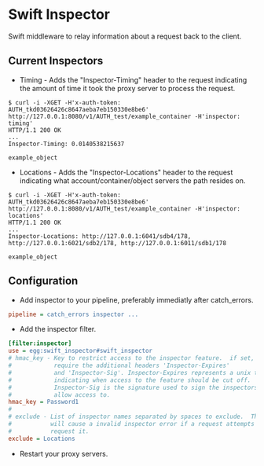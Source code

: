 Swift Inspector
===============

Swift middleware to relay information about a request back to the client.

Current Inspectors
------------------

* Timing - Adds the "Inspector-Timing" header to the request indicating the
  amount of time it took the proxy server to process the request.

```Shell
$ curl -i -XGET -H'x-auth-token: AUTH_tkd03626426c8647aeba7eb150330e8be6' http://127.0.0.1:8080/v1/AUTH_test/example_container -H'inspector: timing'
HTTP/1.1 200 OK
...
Inspector-Timing: 0.0140538215637

example_object
```

* Locations - Adds the "Inspector-Locations" header to the request indicating 
  what account/container/object servers the path resides on.

```Shell
$ curl -i -XGET -H'x-auth-token: AUTH_tkd03626426c8647aeba7eb150330e8be6' http://127.0.0.1:8080/v1/AUTH_test/example_container -H'inspector: locations'
HTTP/1.1 200 OK
...
Inspector-Locations: http://127.0.0.1:6041/sdb4/178, http://127.0.0.1:6021/sdb2/178, http://127.0.0.1:6011/sdb1/178

example_object
```

Configuration
-------------

* Add inspector to your pipeline, preferably immediatly after catch_errors.

```INI
pipeline = catch_errors inspector ...
```

* Add the inspector filter.

```INI
[filter:inspector]
use = egg:swift_inspector#swift_inspector
# hmac_key - Key to restrict access to the inspector feature.  if set, will
#            require the additional headers 'Inspector-Expires'
#            and 'Inspector-Sig'. Inspector-Expires represents a unix timestamp
#            indicating when access to the feature should be cut off.
#            Inspector-Sig is the signature used to sign the inspectors to
#            allow access to.
hmac_key = Password1
#
# exclude - List of inspector names separated by spaces to exclude.  This 
#           will cause a invalid inspector error if a request attempts to
#           request it.
exclude = Locations
```

* Restart your proxy servers.